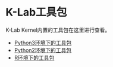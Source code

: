 # K-Lab工具包
K-Lab Kernel内置的工具包在这里进行查看。

* [Python3环境下的工具包](./py3.md)
* [Python2环境下的工具包](./py2.md)
* [R环境下的工具包](./r.md)
